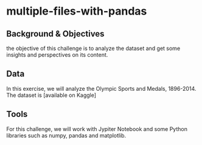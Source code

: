 # multiple-files-with-pandas

## Background & Objectives
the objective of this challenge is to analyze the dataset and get some insights and perspectives on its content. 

## Data
In this exercise, we will analyze the Olympic Sports and Medals, 1896-2014. The dataset is [available on Kaggle]

## Tools
For this challenge, we will work with Jypiter Notebook and some Python libraries such as numpy, pandas and matplotlib. 

